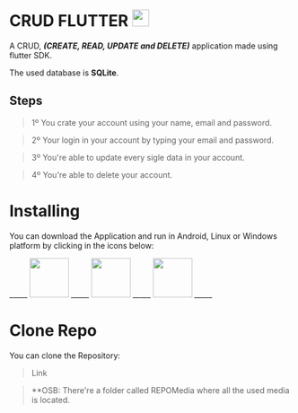 # CRUD FLUTTER <img src="https://cdn.jsdelivr.net/gh/devicons/devicon/icons/flutter/flutter-original.svg" height="30" />
                    
A CRUD, _**(CREATE, READ, UPDATE and DELETE)**_ application made using flutter SDK.

The used database is **SQLite**.


## Steps

> 1º You crate your account using your name, email and password.

> 2º Your login in your account by typing your email and password.

> 3º You're able to update every sigle data in your account.

> 4º You're able to delete your account.

# Installing
You can download the Application and run in Android, Linux or Windows platform by clicking in the icons below:

<div> 

  _____ <img src="https://cdn.jsdelivr.net/gh/devicons/devicon/icons/android/android-plain.svg" height="70" /> _____
  <img src="https://cdn.jsdelivr.net/gh/devicons/devicon/icons/linux/linux-original.svg" height="70" /> _____
  <img src="https://cdn.jsdelivr.net/gh/devicons/devicon/icons/windows8/windows8-original.svg" height="70" /> _____
          
</div>

# Clone Repo

You can clone the Repository:
> Link

> **OSB: There're a folder called REPOMedia where all the used media is located.